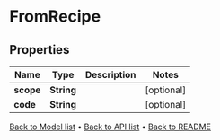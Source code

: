 

# FromRecipe


## Properties

| Name | Type | Description | Notes |
|------------ | ------------- | ------------- | -------------|
|**scope** | **String** |  |  [optional] |
|**code** | **String** |  |  [optional] |



[Back to Model list](../README.md#documentation-for-models) &#8226; [Back to API list](../README.md#documentation-for-api-endpoints) &#8226; [Back to README](../README.md)


